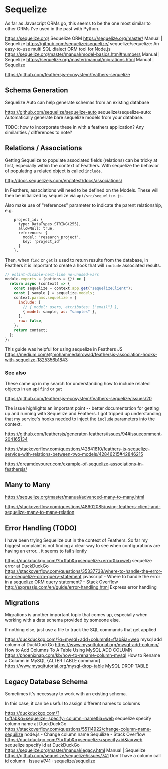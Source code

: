 # Sequelize

As far as Javascript ORMs go, this seems to be the one most similar to other ORMs I've used in the past with Python. 

https://sequelize.org/
Sequelize ORM
https://sequelize.org/master/
Manual | Sequelize
https://github.com/sequelize/sequelize/
sequelize/sequelize: An easy-to-use multi SQL dialect ORM tool for Node.js
https://sequelize.org/master/manual/model-basics.html#numbers
Manual | Sequelize
https://sequelize.org/master/manual/migrations.html
Manual | Sequelize

https://github.com/feathersjs-ecosystem/feathers-sequelize

## Schema Generation

Sequelize Auto can help generate schemas from an existing database

https://github.com/sequelize/sequelize-auto
sequelize/sequelize-auto: Automatically generate bare sequelize models from your database.

TODO: how to incorporate these in with a feathers application? 
Any similarities / differences to note?


## Relations / Associations

Getting Sequelize to populate associated fields (relations) can be tricky at first, especially within the context of Feathers. With sequelize the behavior of populating a related object is called `include`.

http://docs.sequelizejs.com/en/latest/docs/associations/

In Feathers, associations will need to be defined on the Models. These will then be initialized by sequelize via `api/src/sequelize.js`. 

Also make use of "references" parameter to indicate the parent relationship, e.g.

```
    project_id: {
      type: DataTypes.STRING(255),
      allowNull: true,
      references: {
        model: 'research_project',
        key: 'project_id'
      }
    },

```

Then, when `find` or `get` is used to return results from the database, in Feathers it is important to create a hook that will `include` associated results. 

``` api/src/hooks/get-samples.js
// eslint-disable-next-line no-unused-vars
module.exports = (options = {}) => {
  return async (context) => {
    const sequelize = context.app.get("sequelizeClient");
    const { sample } = sequelize.models;
    context.params.sequelize = {
      include: [
        // { model: users, attributes: ["email"] },
        { model: sample, as: "samples" },
      ],
      raw: false,
    };
    return context;
  };
};
```

This guide was helpful for using sequelize in Feathers JS
https://medium.com/@mohammedalrowad/feathersjs-association-hooks-with-sequelize-1825356b1843

### See also

These came up in my search for understanding how to include related objects in an api `find` or `get` 

https://github.com/feathersjs-ecosystem/feathers-sequelize/issues/20

The issue highlights an important point -- better documentation for getting up and running with Sequelize and Feathers. I got tripped up understanding that my service's hooks needed to inject the `include` parameters into the context. 


https://github.com/feathersjs/generator-feathers/issues/94#issuecomment-204165134

https://stackoverflow.com/questions/42841810/feathers-js-sequelize-service-with-relations-between-two-models/42846215#42846215

https://dreamdevourer.com/example-of-sequelize-associations-in-feathersjs/

## Many to Many

https://sequelize.org/master/manual/advanced-many-to-many.html

https://stackoverflow.com/questions/48602085/using-feathers-client-and-sequelize-many-to-many-relation


## Error Handling (TODO)

I have been trying Sequelize out in the context of Feathers. So far my biggest complaint is not finding a clear way to see when configurations are having an error... it seems to fail silently

https://duckduckgo.com/?t=ffab&q=sequelize+error&ia=web
sequelize error at DuckDuckGo
https://stackoverflow.com/questions/35337738/where-to-handle-the-error-in-a-sequelize-orm-query-statement
javascript - Where to handle the error in a sequelize ORM query statement? - Stack Overflow
http://expressjs.com/en/guide/error-handling.html
Express error handling

## Migrations

Migrations is another important topic that comes up, especially when working with a data schema provided by someone else. 

If nothing else, just use a file to track the SQL commands that get applied

https://duckduckgo.com/?q=mysql+add+column&t=ffab&ia=web
mysql add column at DuckDuckGo
https://www.mysqltutorial.org/mysql-add-column/
How to Add Columns To A Table Using MySQL ADD COLUMN
https://phoenixnap.com/kb/how-to-rename-column-mysql
How to Rename a Column in MySQL {ALTER TABLE command}
https://www.mysqltutorial.org/mysql-drop-table
MySQL DROP TABLE


## Legacy Database Schema

Sometimes it's necessary to work with an existing schema. 

In this case, it can be useful to assign different names to columns

https://duckduckgo.com/?t=ffab&q=sequelize+specify+column+name&ia=web
sequelize specify column name at DuckDuckGo
https://stackoverflow.com/questions/55114922/change-column-name-sequilize
node.js - Change column name Sequilize - Stack Overflow
https://duckduckgo.com/?t=ffab&q=sequelize+specify+id&ia=web
sequelize specify id at DuckDuckGo
https://sequelize.org/master/manual/legacy.html
Manual | Sequelize
https://github.com/sequelize/sequelize/issues/741
Don't have a column call id column · Issue #741 · sequelize/sequelize

